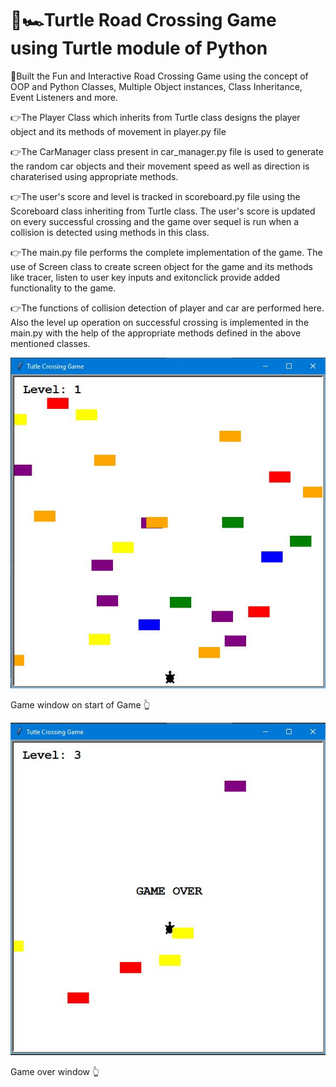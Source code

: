 # 🐢🏎Turtle Road Crossing Game using Turtle module of Python

🌟Built the Fun and Interactive Road Crossing Game using the concept of OOP and Python Classes, Multiple Object instances, Class Inheritance, Event Listeners and more.

👉The Player Class which inherits from Turtle class designs the player object and its methods of movement in player.py file

👉The CarManager class present in car_manager.py file is used to generate the random car objects and their movement speed as well as direction is charaterised
using appropriate methods.

👉The user's score and level is tracked in scoreboard.py file using the Scoreboard class inheriting from Turtle class. The user's score is updated on every
successful crossing and the game over sequel is run when a collision is detected using methods in this class.

👉The main.py file performs the complete implementation of the game. The use of Screen class to create screen object for the game and its methods like tracer, listen to 
user key inputs and exitonclick provide added functionality to the game.

👉The functions of collision detection of player and car are performed here. Also the level up operation on successful crossing is implemented in the main.py with the
help of the appropriate methods defined in the above mentioned classes.

![Start Game window](https://github.com/bellaryyash23/turtle_crossing_game/blob/master/start.JPG?raw=true)

Game window on start of Game 👆

![Game over window](https://github.com/bellaryyash23/turtle_crossing_game/blob/master/end.JPG?raw=true)

Game over window 👆
